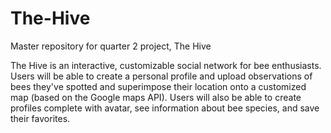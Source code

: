# The-Hive
Master repository for quarter 2 project, The Hive


The Hive is an interactive, customizable social network for bee enthusiasts. Users will be able to create a personal profile and upload observations of bees they've spotted and superimpose their location onto a customized map (based on the Google maps API). Users will also be able to create profiles complete with avatar, see information about bee species, and save their favorites.
